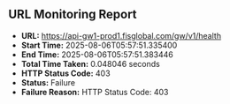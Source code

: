 ## URL Monitoring Report

- **URL:** https://api-gw1-prod1.fisglobal.com/gw/v1/health
- **Start Time:** 2025-08-06T05:57:51.335400
- **End Time:** 2025-08-06T05:57:51.383446
- **Total Time Taken:** 0.048046 seconds
- **HTTP Status Code:** 403
- **Status:** Failure
- **Failure Reason:** HTTP Status Code: 403
